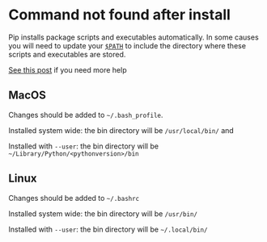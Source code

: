 # Command not found after install

Pip installs package scripts and executables automatically. In some causes you will need to update your [`$PATH`][linux_path] to include the directory where these scripts and executables are stored. 

[See this post][path_help] if you need more help


## MacOS

Changes should be added to `~/.bash_profile`. 

Installed system wide: the bin directory will be `/usr/local/bin/` and 

Installed with `--user`: the bin directory will be `~/Library/Python/<pythonversion>/bin`

## Linux

Changes should be added to `~/.bashrc`

Installed system wide: the bin directory will be `/usr/bin/`

Installed with `--user`: the bin directory will be `~/.local/bin/`



[path_help]: https://stackoverflow.com/questions/35898734/pip-installs-packages-successfully-but-executables-not-found-from-command-line
[linux_path]: http://www.linfo.org/path_env_var.html

